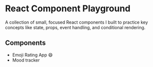 # React Component Playground

A collection of small, focused React components I built to practice key concepts like state, props, event handling, and conditional rendering.

## Components

- Emoji Rating App 😄
- Mood tracker
